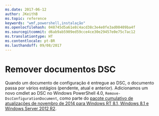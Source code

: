 ```yaml
---
ms.date: 2017-06-12
author: JKeithB
ms.topic: reference
keywords: "wmf,powershell,instalação"
ms.openlocfilehash: 048745d5a61e8c4acd38c3e4e0fe3ad00409ba4f
ms.sourcegitcommit: d6ab9ab5909ed59cce4ce30e29457e0e75c7ac12
ms.translationtype: HT
ms.contentlocale: pt-BR
ms.lasthandoff: 09/08/2017
---
```

# <a name="remove-dsc-documents"></a>Remover documentos DSC

Quando um documento de configuração é entregue ao DSC, o documento passa por vários estágios (pendente, atual e anterior). Adicionamos um novo cmdlet ao DSC no Windows PowerShell 4.0, `Remove-DscConfigurationDocument`, como parte do [pacote cumulativo de atualizações de novembro de 2014 para Windows RT 8.1, Windows 8.1 e Windows Server 2012 R2](https://support.microsoft.com/kb/3000850).
